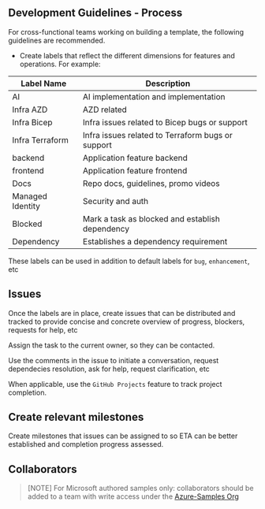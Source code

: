 ## Development Guidelines - Process

For cross-functional teams working on building a template, the following guidelines are recommended.

- Create labels that reflect the different dimensions for features and operations. For example:

| Label Name | Description                          |
| ---------- | ------------------------------------ |
| AI         | AI implementation and implementation |
| Infra AZD        | AZD related         |
| Infra Bicep| Infra issues related to Bicep bugs or support |
| Infra Terraform | Infra issues related to Terraform bugs or support |
| backend    | Application feature backend          |
| frontend   | Application feature frontend         |
| Docs       | Repo docs, guidelines, promo videos  |
| Managed Identity        | Security and auth                    |
| Blocked    | Mark a task as blocked and establish dependency |
| Dependency | Establishes a dependency requirement |

These labels can be used in addition to default labels for `bug`, `enhancement`, etc


## Issues

Once the labels are in place, create issues that can be distributed and tracked to provide concise and concrete overview of progress, blockers, requests for help, etc

Assign the task to the current owner, so they can be contacted.

Use the comments in the issue to initiate a conversation, request dependecies resolution, ask for help, request clarification, etc

When applicable, use the `GitHub Projects` feature to track project completion.

## Create relevant milestones

Create milestones that issues can be assigned to so ETA can be better established and completion progress assessed.

## Collaborators

> [NOTE]
> For Microsoft authored samples only: collaborators should be added to a team with write access under the [Azure-Samples Org](https://github.com/Azure-Samples)